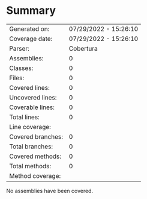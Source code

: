 ﻿# Summary
|||
|:---|:---|
| Generated on: | 07/29/2022 - 15:26:10 |
| Coverage date: | 07/29/2022 - 15:26:10 |
| Parser: | Cobertura |
| Assemblies: | 0 |
| Classes: | 0 |
| Files: | 0 |
| Covered lines: | 0 |
| Uncovered lines: | 0 |
| Coverable lines: | 0 |
| Total lines: | 0 |
| Line coverage: |  |
| Covered branches: | 0 |
| Total branches: | 0 |
| Covered methods: | 0 |
| Total methods: | 0 |
| Method coverage: |  |

No assemblies have been covered.

